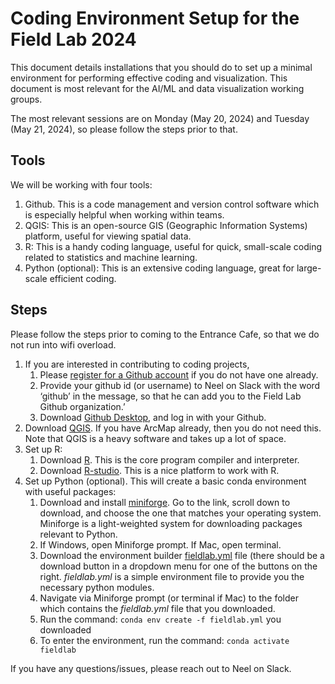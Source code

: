 # Coding Environment Setup for the Field Lab 2024

This document details installations that you should do to set up a minimal environment for performing effective coding and visualization. This document is most relevant for the AI/ML and data visualization working groups.

The most relevant sessions are on Monday (May 20, 2024) and Tuesday (May 21, 2024), so please follow the steps prior to that.

## Tools

We will be working with four tools:
1. Github. This is a code management and version control software which is especially helpful when working within teams.
2. QGIS: This is an open-source GIS (Geographic Information Systems) platform, useful for viewing spatial data.
3. R: This is a handy coding language, useful for quick, small-scale coding related to statistics and machine learning.
4. Python (optional): This is an extensive coding language, great for large-scale efficient coding.

## Steps

Please follow the steps prior to coming to the Entrance Cafe, so that we do not run into wifi overload.

1. If you are interested in contributing to coding projects,
    1. Please [register for a Github account](https://github.com/) if you do not have one already. 
    2. Provide your github id (or username) to Neel on Slack with the word ‘github’ in the message, so that he can add you to the Field Lab Github organization.’
    3. Download [Github Desktop](https://desktop.github.com/), and log in with your Github.
2. Download [QGIS](https://www.qgis.org/en/site/forusers/download.html). If you have ArcMap already, then you do not need this. Note that QGIS is a heavy software and takes up a lot of space.
3. Set up R:
    1. Download [R](https://cran.r-project.org/). This is the core program compiler and interpreter.
    2. Download [R-studio](https://posit.co/download/rstudio-desktop/). This is a nice platform to work with R.
4. Set up Python (optional). This will create a basic conda environment with useful packages:
    1. Download and install [miniforge](https://github.com/conda-forge/miniforge?tab=readme-ov-file). Go to the link, scroll down to download, and choose the one that matches your operating system. Miniforge is a light-weighted system for downloading packages relevant to Python.
    2. If Windows, open Miniforge prompt. If Mac, open terminal.
    3. Download the environment builder [fieldlab.yml](https://github.com/UR-Field-Labs/system-setup/blob/main/fieldlab.yml) file (there should be a download button in a dropdown menu for one of the buttons on the right. _fieldlab.yml_ is a simple environment file to provide you the necessary python modules.
    4. Navigate via Miniforge prompt (or terminal if Mac) to the folder which contains the _fieldlab.yml_ file that you downloaded. 
    5. Run the command: ```conda env create -f fieldlab.yml``` you downloaded
    6. To enter the environment, run the command: ```conda activate fieldlab```


If you have any questions/issues, please reach out to Neel on Slack.
